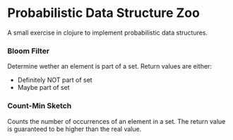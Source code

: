 # Probabilistic Data Structure Zoo

A small exercise in clojure to implement probabilistic data structures.

### Bloom Filter

Determine wether an element is part of a set. Return values are either:
- Definitely NOT part of set
- Maybe part of set


### Count-Min Sketch

Counts the number of occurrences of an element in a set. The return value is guaranteed to be higher than the real value.
